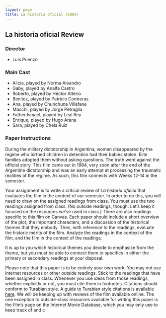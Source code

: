 ```yaml
---
layout: page
title: La historia oficial (1984)
---
```


## La historia oficial Review

### Director

* Luis Puenzo 

### Main Cast

* Alicia, played by Norma Aleandro 
* Gaby, played by Analfa Castro 
* Roberto, played by Héctor Alterio 
* Benítez, played by Patricio Contreras 
* Ana, played by Chunchuna Villafane 
* Macchi, played by Jorge Petraglia 
* Father Ismael, played by Leal Rey 
* Enrique, played by Hugo Arana 
* Sara, played by Chela Ruiz

### Paper instructions

During the military dictatorship in Argentina, women disappeared by the regime
who birthed children in detention had their babies stolen. Elite families
adopted them without asking questions. The truth went against the official
story. This film came out in 1984, very soon after the end of the Argentine dictatorship and
was an early attempt at processing the traumatic realities of the regime. As
such, this film connects with Weeks 12-14 in the semester.

Your assignment is to write a critical review of *La historia oficial* that evaluates the film
in the context of our semester. In order to do this, you will need to draw on
the assigned readings from class. You must use the two readings assigned from
class. (No outside readings, though. Let’s keep it focused on the resources
we’ve used in class.) There are also readings specific to this film on Canvas.
Each paper should include a short overview of the plot,
the important characters, and a discussion of the historical themes that they
embody. Then, with reference to the readings, evaluate the historic merits of
the film. Analyze the readings in the context of the film, and the film in the
context of the readings.

It is up to you which historical themes you decide to emphasize from the theme,
but you must be able to connect them to specifics in either the primary or
secondary readings at your disposal.

Please note that this paper is to be entirely your own work. You may not use
internet resources or other outside readings. Stick to the readings that have
been assigned in class. Whenever you use ideas from those readings, whether
explicitly or not, you must cite them in footnotes. Citations should conform to
Turabian style. A guide to Turabian style citations is available
[here](https://libguides.utk.edu/c.php?g=188584&p=3122379#s-lg-box-9616961). We
will be keeping up with reviews of the film available online. The one exception
to outside-class resources available for writing this paper is the film’s page
on the Internet Movie Database, which you may only use to keep track of and
c
